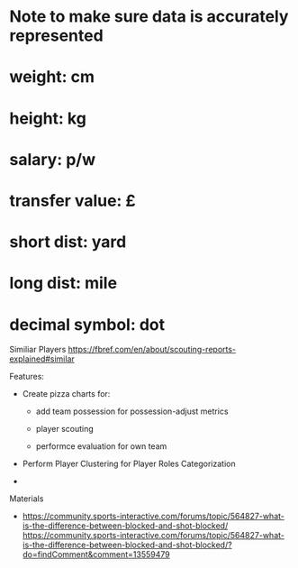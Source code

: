 # Note to make sure data is accurately represented

# weight: cm
# height: kg

# salary: p/w
# transfer value: £

# short dist: yard
# long dist: mile

# decimal symbol: dot

Similiar Players
https://fbref.com/en/about/scouting-reports-explained#similar

Features:
- Create pizza charts for:
    - add team possession for possession-adjust metrics

    - player scouting
    - performce evaluation for own team

- Perform Player Clustering for Player Roles Categorization

- 


Materials
- https://community.sports-interactive.com/forums/topic/564827-what-is-the-difference-between-blocked-and-shot-blocked/
https://community.sports-interactive.com/forums/topic/564827-what-is-the-difference-between-blocked-and-shot-blocked/?do=findComment&comment=13559479